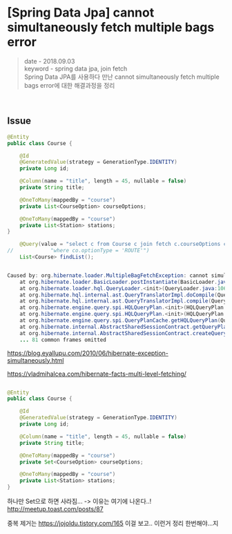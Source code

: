 # [Spring Data Jpa] cannot simultaneously fetch multiple bags error
> date - 2018.09.03  
> keyword - spring data jpa, join fetch  
> Spring Data JPA를 사용하다 만난 cannot simultaneously fetch multiple bags error에 대한 해결과정을 정리  

<br>

## Issue










```java
@Entity
public class Course {

    @Id
    @GeneratedValue(strategy = GenerationType.IDENTITY)
    private Long id;

    @Column(name = "title", length = 45, nullable = false)
    private String title;

    @OneToMany(mappedBy = "course")
    private List<CourseOption> courseOptions;

    @OneToMany(mappedBy = "course")
    private List<Station> stations;
}

    @Query(value = "select c from Course c join fetch c.courseOptions co join fetch c.stations where co.optionType = 'ROUTE'")
//            "where co.optionType = 'ROUTE'")
    List<Course> findList();


Caused by: org.hibernate.loader.MultipleBagFetchException: cannot simultaneously fetch multiple bags: [kr.co.mashup.mapc.entity.Course.courseOptions, kr.co.mashup.mapc.entity.Course.stations]
	at org.hibernate.loader.BasicLoader.postInstantiate(BasicLoader.java:75) ~[hibernate-core-5.2.17.Final.jar:5.2.17.Final]
	at org.hibernate.loader.hql.QueryLoader.<init>(QueryLoader.java:106) ~[hibernate-core-5.2.17.Final.jar:5.2.17.Final]
	at org.hibernate.hql.internal.ast.QueryTranslatorImpl.doCompile(QueryTranslatorImpl.java:210) ~[hibernate-core-5.2.17.Final.jar:5.2.17.Final]
	at org.hibernate.hql.internal.ast.QueryTranslatorImpl.compile(QueryTranslatorImpl.java:141) ~[hibernate-core-5.2.17.Final.jar:5.2.17.Final]
	at org.hibernate.engine.query.spi.HQLQueryPlan.<init>(HQLQueryPlan.java:115) ~[hibernate-core-5.2.17.Final.jar:5.2.17.Final]
	at org.hibernate.engine.query.spi.HQLQueryPlan.<init>(HQLQueryPlan.java:77) ~[hibernate-core-5.2.17.Final.jar:5.2.17.Final]
	at org.hibernate.engine.query.spi.QueryPlanCache.getHQLQueryPlan(QueryPlanCache.java:153) ~[hibernate-core-5.2.17.Final.jar:5.2.17.Final]
	at org.hibernate.internal.AbstractSharedSessionContract.getQueryPlan(AbstractSharedSessionContract.java:553) ~[hibernate-core-5.2.17.Final.jar:5.2.17.Final]
	at org.hibernate.internal.AbstractSharedSessionContract.createQuery(AbstractSharedSessionContract.java:662) ~[hibernate-core-5.2.17.Final.jar:5.2.17.Final]
	... 81 common frames omitted

```

https://blog.eyallupu.com/2010/06/hibernate-exception-simultaneously.html


https://vladmihalcea.com/hibernate-facts-multi-level-fetching/






```java

@Entity
public class Course {

    @Id
    @GeneratedValue(strategy = GenerationType.IDENTITY)
    private Long id;

    @Column(name = "title", length = 45, nullable = false)
    private String title;

    @OneToMany(mappedBy = "course")
    private Set<CourseOption> courseOptions;

    @OneToMany(mappedBy = "course")
    private List<Station> stations;
}
```

하나만 Set으로 하면 사라짐...
-> 이유는 여기에 나온다..! http://meetup.toast.com/posts/87 



중복 제거는 
https://jojoldu.tistory.com/165
이걸 보고.. 이런거 정리 한번해야...지



